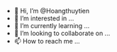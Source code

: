 - 👋 Hi, I’m @Hoangthuytien
- 👀 I’m interested in ...
- 🌱 I’m currently learning ...
- 💞️ I’m looking to collaborate on ...
- 📫 How to reach me ...

<!---
Hoangthuytien/Hoangthuytien is a ✨ special ✨ repository because its `README.md` (this file) appears on your GitHub profile.
You can click the Preview link to take a look at your changes.
--->

